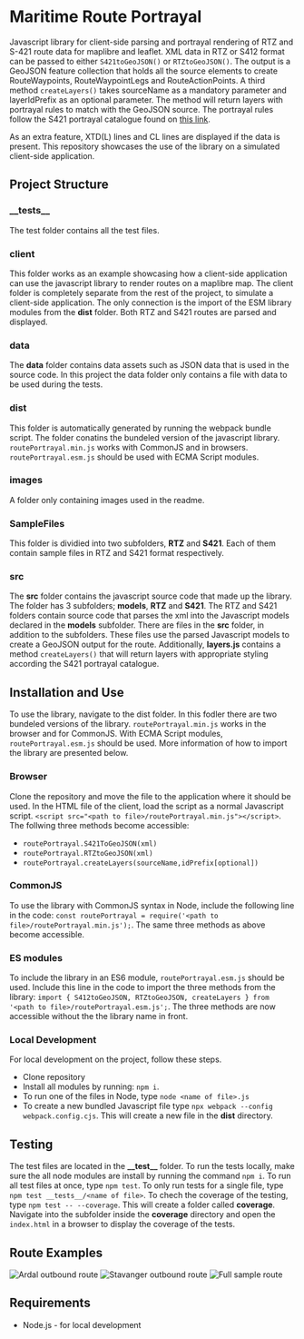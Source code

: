 # Maritime Route Portrayal
Javascript library for client-side parsing and portrayal rendering of RTZ and S-421 route data for maplibre and leaflet. XML data in RTZ or S412 format can be passed to either ```S421toGeoJSON()``` or ```RTZtoGeoJSON()```. The output is a GeoJSON feature collection that holds all the source elements to create RouteWaypoints, RouteWaypointLegs and RouteActionPoints. A third method ```createLayers()``` takes sourceName as a mandatory parameter and layerIdPrefix as an optional parameter. The method will return layers with portrayal rules to match with the GeoJSON source. The portrayal rules follow the S421 portrayal catalogue found on [this link](https://www.cirm.org/s-421/index.html).

As an extra feature, XTD(L) lines and CL lines are displayed if the data is present. This repository showcases the use of the library on a simulated client-side application.


## Project Structure
### \_\_tests\_\_
The test folder contains all the test files.

### client
This folder works as an example showcasing how a client-side application can use the javascript library to render routes on a maplibre map. The client folder is completely separate from the rest of the project, to simulate a client-side application. The only connection is the import of the ESM library modules from the **dist** folder. Both RTZ and S421 routes are parsed and displayed.

### data
The **data** folder contains data assets such as JSON data that is used in the source code. In this project the data folder only contains a file with data to be used during the tests.

### dist
This folder is automatically generated by running the webpack bundle script. The folder conatins the bundeled version of the javascript library. ```routePortrayal.min.js``` works with CommonJS and in browsers. ```routePortrayal.esm.js``` should be used with ECMA Script modules.

### images
A folder only containing images used in the readme.

### SampleFiles
This folder is dividied into two subfolders, **RTZ** and **S421**. Each of them contain sample files in RTZ and S421 format respectively.

### src
The **src** folder contains the javascript source code that made up the library. The folder has 3 subfolders; **models**, **RTZ** and **S421**. The RTZ and S421 folders contain source code that parses the xml into the Javascript models declared in the **models** subfolder. There are files in the **src** folder, in addition to the subfolders. These files use the parsed Javascript models to create a GeoJSON output for the route. Additionally, **layers.js** contains a method ```createLayers()``` that will return layers with appropriate styling according the S421 portrayal catalogue.




## Installation and Use
To use the library, navigate to the dist folder. In this fodler there are two bundeled versions of the library. ```routePortrayal.min.js``` works in the browser and for CommonJS. With ECMA Script modules, ```routePortrayal.esm.js``` should be used. More information of how to import the library are presented below.

### Browser
Clone the repository and move the file to the application where it should be used. In the HTML file of the client, load the script as a normal Javascript script. ```<script src="<path to file>/routePortrayal.min.js"></script>```. The follwing three methods become accessible: 
- ```routePortrayal.S421ToGeoJSON(xml)```
- ```routePortrayal.RTZtoGeoJSON(xml)```
- ```routePortrayal.createLayers(sourceName,idPrefix[optional])```

### CommonJS
To use the library with CommonJS syntax in Node, include the following line in the code:
```const routePortrayal = require('<path to file>/routePortrayal.min.js');```. The same three methods as above become accessible.

### ES modules
To include the library in an ES6 module, ```routePortrayal.esm.js``` should be used. Include this line in the code to import the three methods from the library: ```import { S412toGeoJSON, RTZtoGeoJSON, createLayers } from '<path to file>/routePortrayal.esm.js';```. The three methods are now accessible without the the library name in front. 


### Local Development
For local development on the project, follow these steps.
- Clone repository
- Install all modules by running: ```npm i```.
- To run one of the files in Node, type ```node <name of file>.js```
- To create a new bundled Javascript file type ```npx webpack --config webpack.config.cjs```. This will create a new file in the **dist** directory.

## Testing
The test files are located in the **\_\_test\_\_** folder. To run the tests locally, make sure the all node modules are install by running the command ```npm i```. To run all test files at once, type ```npm test```. To only run tests for a single file, type ```npm test __tests__/<name of file>```. To chech the coverage of the testing, type ```npm test -- --coverage```. This will create a folder called **coverage**. Navigate into the subfolder inside the **coverage** directory and open the ```index.html``` in a browser to display the coverage of the tests.


## Route Examples

![Ardal outbound route](./images/ardal-outbound.png)
![Stavanger outbound route](./images/stavanger-outbound.png)
![Full sample route](./images/sample-full.png)


## Requirements
- Node.js - for local development

